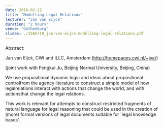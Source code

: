 ```yaml
---
date: 2016-02-22
title: "Modelling Legal Relations"
lecturer: "Jan van Eijck"
duration: "2 hours"
venue: "Gothenburg"
slides: ./1565719_jan-van-eijck-modelling-legal-relations.pdf
---
```


Abstract: 

Jan van Eijck, CWI and ILLC, Amsterdam (http://homepages.cwi.nl/~jve/)

(joint work with Fengkui Ju, Beijing Normal University, Beijing, China)

We use propositional dynamic logic and ideas about propositional controlfrom the agency literature to construct a simple model of how legalrelations interact with actions that change the world, and with actionsthat change the legal relations.

This work is relevant for attempts to construct restricted fragments of natural language for legal reasoning that could be used in the creation of (more) formal versions of legal documents suitable for `legal knowledge bases'.




